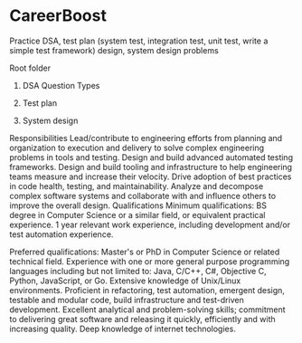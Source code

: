 # CareerBoost
Practice DSA, test plan (system test, integration test, unit test, write a simple test framework) design, system design problems


Root folder
1. DSA
 Question Types

2. Test plan

3. System design

Responsibilities
Lead/contribute to engineering efforts from planning and organization to execution and delivery to solve complex engineering problems in tools and testing.
Design and build advanced automated testing frameworks.
Design and build tooling and infrastructure to help engineering teams measure and increase their velocity.
Drive adoption of best practices in code health, testing, and maintainability.
Analyze and decompose complex software systems and collaborate with and influence others to improve the overall design.
Qualifications
Minimum qualifications:
BS degree in Computer Science or a similar field, or equivalent practical experience.
1 year relevant work experience, including development and/or test automation experience.

Preferred qualifications:
Master's or PhD in Computer Science or related technical field.
Experience with one or more general purpose programming languages including but not limited to: Java, C/C++, C#, Objective C, Python, JavaScript, or Go.
Extensive knowledge of Unix/Linux environments.
Proficient in refactoring, test automation, emergent design, testable and modular code, build infrastructure and test-driven development.
Excellent analytical and problem-solving skills; commitment to delivering great software and releasing it quickly, efficiently and with increasing quality.
Deep knowledge of internet technologies.  